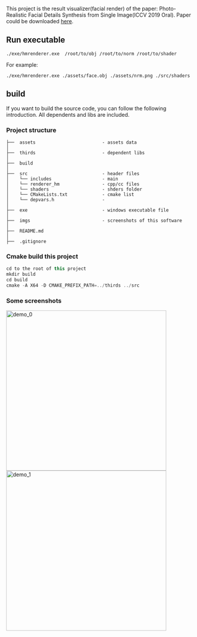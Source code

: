 This project is the result visualizer(facial render) of the paper: Photo-Realistic Facial Details Synthesis from Single Image(ICCV 2019 Oral). Paper could be downloaded [here](https://arxiv.org/abs/1903.10873).

## Run executable
```
./exe/hmrenderer.exe  /root/to/obj /root/to/norm /root/to/shader
```

For example:
```
./exe/hmrenderer.exe ./assets/face.obj ./assets/nrm.png ./src/shaders
```

## build 
If you want to build the source code, you can follow the following introduction. All dependents and libs are included.

### Project structure
```
├──  assets                         - assets data
│
├──  thirds                         - dependent libs
│
├──  build                      
│
├──  src                            - header files
│    └── includes                   - main
│    └── renderer_hm                - cpp/cc files
│    └── shaders                    - shders folder
│    └── CMakeLists.txt             - cmake list
│    └── depvars.h                  -  
│ 
├──  exe                            - windows executable file
│ 
├──  imgs                           - screenshots of this software 
│ 
├──  README.md  
│ 
├──  .gitignore                     
```

### Cmake build this project
```cpp
cd to the root of this project
mkdir build
cd build
cmake -A X64 -D CMAKE_PREFIX_PATH=../thirds ../src
```


### Some screenshots 

<div align="left">
<img src="https://github.com/gg-z/face_rendering/blob/master/imgs/left.png" width = "430" height = "430" alt="demo_0" align=center />
<img src="https://github.com/gg-z/face_rendering/blob/master/imgs/right.png" width = "430" height = "430" alt="demo_1" align=center /> 
</div>
